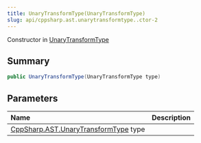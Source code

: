 ```yaml
---
title: UnaryTransformType(UnaryTransformType)
slug: api/cppsharp.ast.unarytransformtype..ctor-2
---
```

Constructor in [UnaryTransformType](/api/cppsharp/ast/unarytransformtype)

## Summary



```csharp
public UnaryTransformType(UnaryTransformType type)
```

## Parameters

|Name|Description|
|:---|:---|
|[CppSharp.AST.UnaryTransformType](/api/cppsharp/ast/unarytransformtype) type||

